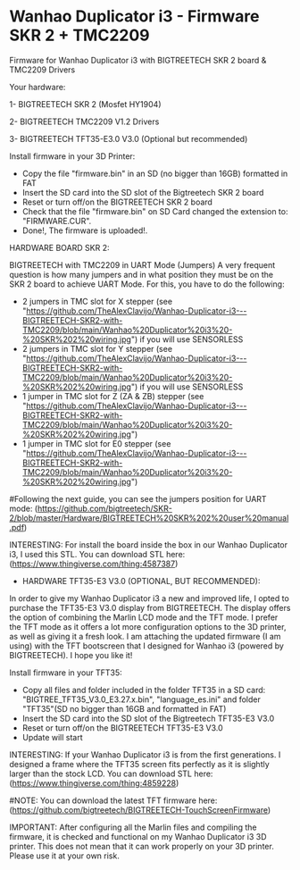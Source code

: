 # Wanhao Duplicator i3 - Firmware SKR 2 + TMC2209
Firmware for Wanhao Duplicator i3 with BIGTREETECH SKR 2 board & TMC2209 Drivers

Your hardware:

1- BIGTREETECH SKR 2 (Mosfet HY1904)

2- BIGTREETECH TMC2209 V1.2 Drivers

3- BIGTREETECH TFT35-E3.0 V3.0 (Optional but recommended)

Install firmware in your 3D Printer:
- Copy the file "firmware.bin" in an SD (no bigger than 16GB) formatted in FAT
- Insert the SD card into the SD slot of the Bigtreetech SKR 2 board
- Reset or turn off/on the BIGTREETECH SKR 2 board
- Check that the file "firmware.bin" on SD Card changed the extension to: "FIRMWARE.CUR". 
- Done!, The firmware is uploaded!. 

HARDWARE BOARD SKR 2:

BIGTREETECH with TMC2209 in UART Mode (Jumpers)
A very frequent question is how many jumpers and in what position they must be on the SKR 2 board to achieve UART Mode. For this, you have to do the following:

- 2 jumpers in TMC slot for X stepper (see "https://github.com/TheAlexClavijo/Wanhao-Duplicator-i3---BIGTREETECH-SKR2-with-TMC2209/blob/main/Wanhao%20Duplicator%20i3%20-%20SKR%202%20wiring.jpg") if you will use SENSORLESS
- 2 jumpers in TMC slot for Y stepper (see "https://github.com/TheAlexClavijo/Wanhao-Duplicator-i3---BIGTREETECH-SKR2-with-TMC2209/blob/main/Wanhao%20Duplicator%20i3%20-%20SKR%202%20wiring.jpg") if you will use SENSORLESS
- 1 jumper in TMC slot for Z (ZA & ZB) stepper (see "https://github.com/TheAlexClavijo/Wanhao-Duplicator-i3---BIGTREETECH-SKR2-with-TMC2209/blob/main/Wanhao%20Duplicator%20i3%20-%20SKR%202%20wiring.jpg")
- 1 jumper in TMC slot for E0 stepper (see "https://github.com/TheAlexClavijo/Wanhao-Duplicator-i3---BIGTREETECH-SKR2-with-TMC2209/blob/main/Wanhao%20Duplicator%20i3%20-%20SKR%202%20wiring.jpg")

#Following the next guide, you can see the jumpers position for UART mode: (https://github.com/bigtreetech/SKR-2/blob/master/Hardware/BIGTREETECH%20SKR%202%20user%20manual.pdf)

INTERESTING: For install the board inside the box in our Wanhao Duplicator i3, I used this STL. You can download STL here:
(https://www.thingiverse.com/thing:4587387)


* HARDWARE TFT35-E3 V3.0 (OPTIONAL, BUT RECOMMENDED):

In order to give my Wanhao Duplicator i3 a new and improved life, I opted to purchase the TFT35-E3 V3.0 display from BIGTREETECH. The display offers the option of combining the Marlin LCD mode and the TFT mode. I prefer the TFT mode as it offers a lot more configuration options to the 3D printer, as well as giving it a fresh look.
I am attaching the updated firmware (I am using) with the TFT bootscreen that I designed for Wanhao i3 (powered by BIGTREETECH). I hope you like it!

Install firmware in your TFT35:
- Copy all files and folder included in the folder TFT35 in a SD card: "BIGTREE_TFT35_V3.0_E3.27.x.bin", "language_es.ini" and folder "TFT35"(SD no bigger than 16GB and formatted in FAT)
- Insert the SD card into the SD slot of the Bigtreetech TFT35-E3 V3.0
- Reset or turn off/on the BIGTREETECH TFT35-E3 V3.0
- Update will start 

INTERESTING: If your Wanhao Duplicator i3 is from the first generations. I designed a frame where the TFT35 screen fits perfectly as it is slightly larger than the stock LCD. You can download STL here:
(https://www.thingiverse.com/thing:4859228)

#NOTE: You can download the latest TFT firmware here: (https://github.com/bigtreetech/BIGTREETECH-TouchScreenFirmware)


IMPORTANT: After configuring all the Marlin files and compiling the firmware, it is checked and functional on my Wanhao Duplicator i3 3D printer. This does not mean that it can work properly on your 3D printer. Please use it at your own risk.
